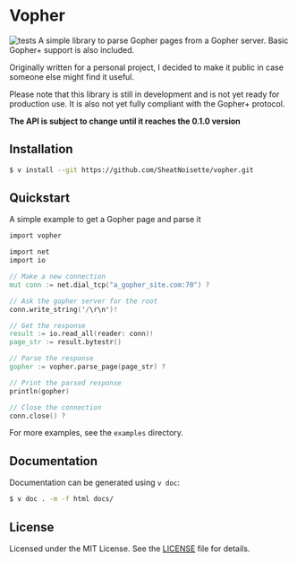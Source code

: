 # Vopher

![tests](https://github.com/SheatNoisette/vopher/actions/workflows/make.yml/badge.svg)
A simple library to parse Gopher pages from a Gopher server. Basic Gopher+
support is also included.

Originally written for a personal project, I decided to make it public in case
someone else might find it useful.

Please note that this library is still in development and is not yet ready for
production use. It is also not yet fully compliant with the Gopher+ protocol.

**The API is subject to change until it reaches the 0.1.0 version**

## Installation
```bash
$ v install --git https://github.com/SheatNoisette/vopher.git
```

## Quickstart

A simple example to get a Gopher page and parse it
```v
import vopher

import net
import io

// Make a new connection
mut conn := net.dial_tcp("a_gopher_site.com:70") ?

// Ask the gopher server for the root
conn.write_string('/\r\n')!

// Get the response
result := io.read_all(reader: conn)!
page_str := result.bytestr()

// Parse the response
gopher := vopher.parse_page(page_str) ?

// Print the parsed response
println(gopher)

// Close the connection
conn.close() ?
```
For more examples, see the `examples` directory.

## Documentation
Documentation can be generated using `v doc`:
```bash
$ v doc . -m -f html docs/
```

## License
Licensed under the MIT License. See the [LICENSE](LICENSE) file for details.
